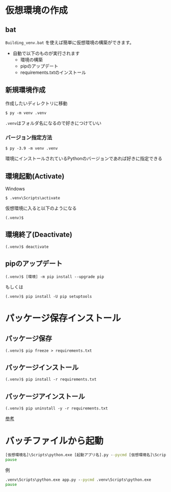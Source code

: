 # 仮想環境の作成

## bat
`Building_venv.bat` を使えば簡単に仮想環境の構築ができます。

- 自動で以下のものが実行されます
  - 環境の構築
  - pipのアップデート
  - requirements.txtのインストール



## 新規環境作成

作成したいディレクトリに移動

```
$ py -m venv .venv
```

`.venv`はフォルダ名になるので好きにつけていい

### バージョン指定方法

```
$ py -3.9 -m venv .venv
```

環境にインストールされているPythonのバージョンであれば好きに指定できる

## 環境起動(Activate)

Windows
```
$ .venv\Scripts\activate
```

仮想環境に入ると以下のようになる

```
(.venv)$
```

## 環境終了(Deactivate)

```
(.venv)$ deactivate
```

## pipのアップデート
```
(.venv)$ [環境] -m pip install --upgrade pip
```
もしくは

```
(.venv)$ pip install -U pip setuptools
```

# パッケージ保存インストール

## パッケージ保存

```
(.venv)$ pip freeze > requirements.txt
```

## パッケージインストール
```
(.venv)$ pip install -r requirements.txt
```

## パッケージアインストール
```
(.venv)$ pip uninstall -y -r requirements.txt
```

[参考](https://www.python.jp/install/windows/venv.html)

# バッチファイルから起動

```bat
[仮想環境名]\Scripts\python.exe [起動アプリ名].py --pycmd [仮想環境名]\Scripts\python.exe
pause
```

例
```bat
.venv\Scripts\python.exe app.py --pycmd .venv\Scripts\python.exe
pause
```
